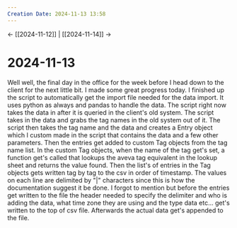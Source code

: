```yaml
---
Creation Date: 2024-11-13 13:58
---
```


<- [[2024-11-12]] | [[2024-11-14]]  ->

# 2024-11-13
Well well, the final day in the office for the week before I head down to the client for the next little bit. I made some great progress today. I finished up the script to automatically get the import file needed for the data import. It uses python as always and pandas to handle the data. The script right now takes the data in after it is queried in the client's old system. The script takes in the data and grabs the tag names in the old system out of it. The script then takes the tag name and the data and creates a Entry object which I custom made in the script that contains the data and a few other parameters. Then the entries get added to custom Tag objects from the tag name list. In the custom Tag objects, when the name of the tag get's set, a function get's called that lookups the aveva tag equivalent in the lookup sheet and returns the value found. Then the list's of entries in the Tag objects gets written tag by tag to the csv in order of timestamp. The values on each line are delimited by "|" characters since this is how the documentation suggest it be done. I forgot to mention but before the entries get written to the file the header needed to specify the delimiter and who is adding the data, what time zone they are using and the type data etc... get's written to the top of csv file. Afterwards the actual data get's appended to the file.